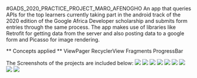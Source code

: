 #GADS_2020_PRACTICE_PROJECT_MARO_AFENOGHO
An app that queries APIs for the top learners currently taking part in the android track of the 2020 edition of the Google Africa Developer scholarship and submits form entries through the same process.
The app makes use of libraries like Retrofit for getting data from the server and also posting data to a google form and Picasso for image rendering.


** Concepts applied **
ViewPager
RecyclerView
Fragments
ProgressBar


The Screenshots of the projects are included below:
<img src="./splashscreen.png">
<img src="./progress.png">
<img src="./hours.png">
<img src="./iqleaders.png">
<img src="./error.png">
<img src="./confirmdialog.png">
<img src="./submission.png">
<img src="./successful.png">
<img src="./failed.png">
